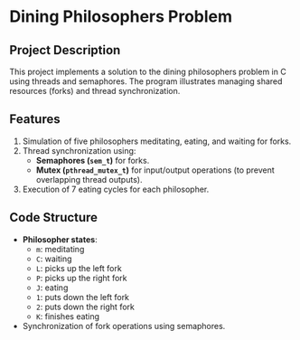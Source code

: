 # Dining Philosophers Problem

## Project Description

This project implements a solution to the dining philosophers problem in C using threads and semaphores. The program illustrates managing shared resources (forks) and thread synchronization.

## Features

1. Simulation of five philosophers meditating, eating, and waiting for forks.
2. Thread synchronization using:
   - **Semaphores (`sem_t`)** for forks.
   - **Mutex (`pthread_mutex_t`)** for input/output operations (to prevent overlapping thread outputs).
3. Execution of 7 eating cycles for each philosopher.

## Code Structure

- **Philosopher states**:
  - `m`: meditating
  - `C`: waiting
  - `L`: picks up the left fork
  - `P`: picks up the right fork
  - `J`: eating
  - `1`: puts down the left fork
  - `2`: puts down the right fork
  - `K`: finishes eating
- Synchronization of fork operations using semaphores.
